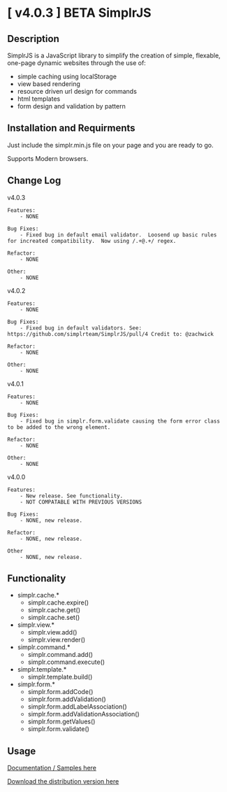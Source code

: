 [ v4.0.3 ] BETA SimplrJS   
=============

Description
-----------

SimplrJS is a JavaScript library to simplify the creation of simple, flexable, one-page dynamic websites through the use of:

- simple caching using localStorage
- view based rendering
- resource driven url design for commands
- html templates
- form design and validation by pattern

Installation and Requirments
-----------

Just include the simplr.min.js file on your page and you are ready to go.  

Supports Modern browsers.

Change Log
------------

v4.0.3
	
	Features:
		- NONE
		
	Bug Fixes:
		- Fixed bug in default email validator.  Loosend up basic rules for increated compatibility.  Now using /.+@.+/ regex.
	
	Refactor:
		- NONE
		
	Other:
		- NONE

v4.0.2
	
	Features:
		- NONE
		
	Bug Fixes:
		- Fixed bug in default validators. See: https://github.com/simplrteam/SimplrJS/pull/4 Credit to: @zachwick
	
	Refactor:
		- NONE
		
	Other:
		- NONE

v4.0.1
	
	Features:
		- NONE
		
	Bug Fixes:
		- Fixed bug in simplr.form.validate causing the form error class to be added to the wrong element.
	
	Refactor:
		- NONE
		
	Other:
		- NONE

v4.0.0

	Features:
		- New release. See functionality.
		- NOT COMPATABLE WITH PREVIOUS VERSIONS
		
	Bug Fixes:
		- NONE, new release.
		
	Refactor:
		- NONE, new release.
			
	Other
		- NONE, new release.
		

Functionality
---------------
*	simplr.cache.*
	+	simplr.cache.expire()
	+	simplr.cache.get()
	+	simplr.cache.set()
*	simplr.view.*
	+	simplr.view.add()
	+	simplr.view.render()
*	simplr.command.*
	+	simplr.command.add()
	+	simplr.command.execute()
*	simplr.template.*
	+	simplr.template.build()
*	simplr.form.*
	+	simplr.form.addCode()
	+	simplr.form.addValidation()
	+	simplr.form.addLabelAssociation()
	+	simplr.form.addValidationAssociation()
	+	simplr.form.getValues()
	+	simplr.form.validate()

Usage
-----

[Documentation / Samples here](https://github.com/simplrteam/SimplrJS/tree/master/samples/)

[Download the distribution version here](https://github.com/simplrteam/SimplrJS/tree/master/dist/simplr.min.js)
